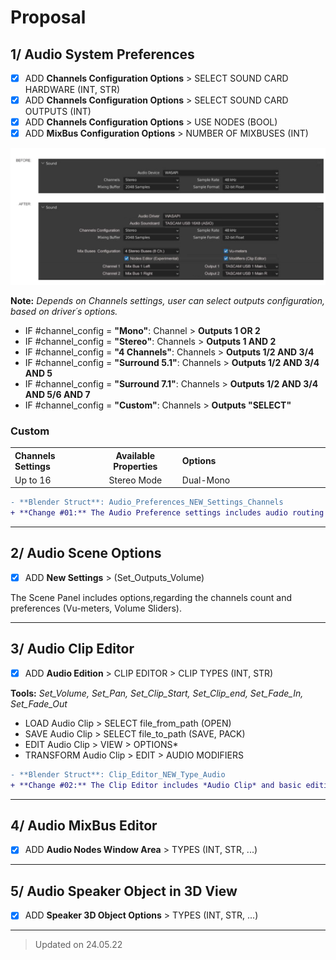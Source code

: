 # Proposal

## 1/ Audio System Preferences

- [x] ADD **Channels Configuration Options** > SELECT SOUND CARD HARDWARE (INT, STR)
- [x] ADD **Channels Configuration Options** > SELECT SOUND CARD OUTPUTS (INT)
- [x] ADD **Channels Configuration Options** > USE NODES (BOOL)
- [x] ADD **MixBus Configuration Options** > NUMBER OF MIXBUSES (INT)

![Mix](https://github.com/KoreTeknology/Blender-3x-Audio-Research/blob/main/images/prefs_after.jpg)

**Note:** *Depends on Channels settings, user can select outputs configuration, based on driver´s options.*

- IF #channel_config = **"Mono"**: Channel > **Outputs 1 OR 2**
- IF #channel_config = **"Stereo"**: Channels > **Outputs 1 AND 2**
- IF #channel_config = **"4 Channels"**: Channels > **Outputs 1/2 AND 3/4**
- IF #channel_config = **"Surround 5.1"**: Channels > **Outputs 1/2 AND 3/4 AND 5**
- IF #channel_config = **"Surround 7.1"**: Channels > **Outputs 1/2 AND 3/4 AND 5/6 AND 7**
- IF #channel_config = **"Custom"**: Channels > **Outputs "SELECT"**

### Custom

<table>
<tr>
<th align="left", width="200">
Channels Settings
</th>
<th align="center", width="200">
Available Properties
</th>
<th align="left", width="482">
Options
</th>
</tr>

<tr>
<td>
Up to 16
</td>
<td align="center">
Stereo Mode
</td>
<td>
Dual-Mono
</td>
</tr>
 
</table>

```diff
- **Blender Struct**: Audio_Preferences_NEW_Settings_Channels
+ **Change #01:** The Audio Preference settings includes audio routing and Soundcard options.
```

---

## 2/ Audio Scene Options

- [x] ADD **New Settings** > (Set_Outputs_Volume)

The Scene Panel includes options,regarding the channels count and preferences (Vu-meters, Volume Sliders). 

---

## 3/ Audio Clip Editor

- [x] ADD **Audio Edition** > CLIP EDITOR > CLIP TYPES (INT, STR)

**Tools:** *Set_Volume, Set_Pan, Set_Clip_Start, Set_Clip_end, Set_Fade_In, Set_Fade_Out*

- LOAD Audio Clip > SELECT file_from_path (OPEN)
- SAVE Audio Clip > SELECT file_to_path (SAVE, PACK)
- EDIT Audio Clip > VIEW > OPTIONS*
- TRANSFORM Audio Clip > EDIT > AUDIO MODIFIERS

```diff
- **Blender Struct**: Clip_Editor_NEW_Type_Audio
+ **Change #02:** The Clip Editor includes *Audio Clip* and basic editing features
```

---

## 4/ Audio MixBus Editor

- [x] ADD **Audio Nodes Window Area** > TYPES (INT, STR, ...)

---

## 5/ Audio Speaker Object in 3D View

- [x] ADD **Speaker 3D Object Options** > TYPES (INT, STR, ...)

---


> Updated on 24.05.22
